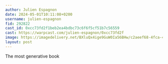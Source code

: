```yaml
---
author: Julien Espagnon
date: 2024-05-01T10:11:08+0200
username: julien-espagnon
fid: 292822
cast_id: 0xcc73fd2f1beb2ea4bdbc73c6f6f5cf51b7c56559
cast: https://warpcast.com/julien-espagnon/0xcc73fd2f
image: https://imagedelivery.net/BXluQx4ige9GuW0Ia56BHw/c2aeef68-4fca-4bd5-d407-ec3c10b4e200/original
layout: post
---
```

The most generative book  

<img src='https://imagedelivery.net/BXluQx4ige9GuW0Ia56BHw/c2aeef68-4fca-4bd5-d407-ec3c10b4e200/original' alt='' referrerpolicy='no-referrer'/>